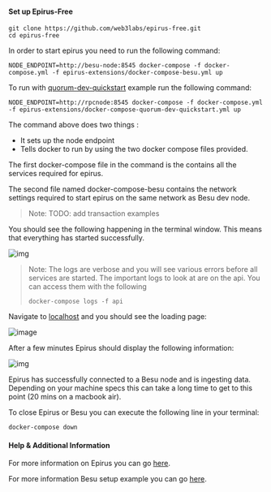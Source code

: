 

#### Set up Epirus-Free

```
git clone https://github.com/web3labs/epirus-free.git
cd epirus-free
```

In order to start epirus you need to run the following command:

`NODE_ENDPOINT=http://besu-node:8545 docker-compose -f docker-compose.yml -f epirus-extensions/docker-compose-besu.yml up`

To run with [quorum-dev-quickstart](https://besu.hyperledger.org/en/stable/private-networks/tutorials/quickstart/#prerequisites) example run the following command:

`NODE_ENDPOINT=http://rpcnode:8545 docker-compose -f docker-compose.yml -f epirus-extensions/docker-compose-quorum-dev-quickstart.yml up`

The command above does two things :
* It sets up the node endpoint 
* Tells docker to run by using the two docker compose files provided.

The first docker-compose file in the command is the contains all the services required for epirus.

The second file named docker-compose-besu contains the network settings required to start epirus on the same network as Besu dev node.

> Note: TODO: add transaction examples

You should see the following happening in the terminal window. This means that everything has started successfully.

![img](images/EpirusDocker.png)

> Note: The logs are verbose and you will see various errors before all services are started. The important logs to look at are on the api. You can access them with the following
> 
>`docker-compose logs -f api`


Navigate to [localhost](http://localhost) and you should see the loading page:

![image](images/Loading.png)

After a few minutes Epirus should display the following information:

![img](../images/Blocks.png)

Epirus has successfully connected to a Besu node and is ingesting data. Depending on your machine specs this can take a long time to get to this point (20 mins on a macbook air).

To close Epirus or Besu you can execute the following line in your terminal:

`docker-compose down` 


#### Help & Additional Information

For more information on Epirus you can go [here](https://github.com/web3labs/epirus-free).

For more information Besu setup example you can go [here](https://besu.hyperledger.org/en/stable/private-networks/get-started/install/run-docker-image/).

